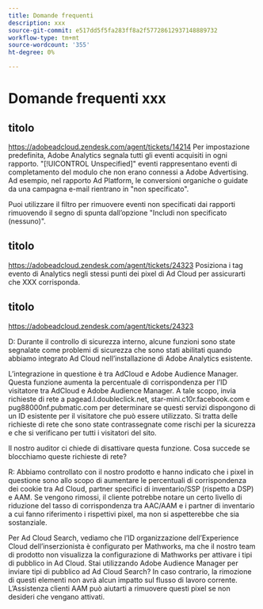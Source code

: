 ```yaml
---
title: Domande frequenti
description: xxx
source-git-commit: e517dd5f5fa283ff8a2f57728612937148889732
workflow-type: tm+mt
source-wordcount: '355'
ht-degree: 0%

---
```


# Domande frequenti xxx

## titolo

https://adobeadcloud.zendesk.com/agent/tickets/14214
Per impostazione predefinita, Adobe Analytics segnala tutti gli eventi acquisiti in ogni rapporto. &quot;[!UICONTROL Unspecified]&quot; eventi rappresentano eventi di completamento del modulo che non erano connessi a Adobe Advertising. Ad esempio, nel rapporto Ad Platform, le conversioni organiche o guidate da una campagna e-mail rientrano in &quot;non specificato&quot;.

Puoi utilizzare il filtro per rimuovere eventi non specificati dai rapporti rimuovendo il segno di spunta dall’opzione &quot;Includi non specificato (nessuno)&quot;. <!-- Not sure if this is in DSP or in Analytics Workspace -->

## titolo

https://adobeadcloud.zendesk.com/agent/tickets/24323
Posiziona i tag evento di Analytics negli stessi punti dei pixel di Ad Cloud per assicurarti che XXX corrisponda.

## titolo

https://adobeadcloud.zendesk.com/agent/tickets/24323

D: Durante il controllo di sicurezza interno, alcune funzioni sono state segnalate come problemi di sicurezza che sono stati abilitati quando abbiamo integrato Ad Cloud nell’installazione di Adobe Analytics esistente.

L’integrazione in questione è tra AdCloud e Adobe Audience Manager. Questa funzione aumenta la percentuale di corrispondenza per l’ID visitatore tra AdCloud e Adobe Audience Manager. A tale scopo, invia richieste di rete a pagead.l.doubleclick.net, star-mini.c10r.facebook.com e pug88000nf.pubmatic.com per determinare se questi servizi dispongono di un ID esistente per il visitatore che può essere utilizzato. Si tratta delle richieste di rete che sono state contrassegnate come rischi per la sicurezza e che si verificano per tutti i visitatori del sito.

Il nostro auditor ci chiede di disattivare questa funzione. Cosa succede se blocchiamo queste richieste di rete?

R: Abbiamo controllato con il nostro prodotto e hanno indicato che i pixel in questione sono allo scopo di aumentare le percentuali di corrispondenza dei cookie tra Ad Cloud, partner specifici di inventario/SSP (rispetto a DSP) e AAM.  Se vengono rimossi, il cliente potrebbe notare un certo livello di riduzione del tasso di corrispondenza tra AAC/AAM e i partner di inventario a cui fanno riferimento i rispettivi pixel, ma non si aspetterebbe che sia sostanziale.

Per Ad Cloud Search, vediamo che l’ID organizzazione dell’Experience Cloud dell’inserzionista è configurato per Mathworks, ma che il nostro team di prodotto non visualizza la configurazione di Mathworks per attivare i tipi di pubblico in Ad Cloud. Stai utilizzando Adobe Audience Manager per inviare tipi di pubblico ad Ad Cloud Search? In caso contrario, la rimozione di questi elementi non avrà alcun impatto sul flusso di lavoro corrente. L’Assistenza clienti AAM può aiutarti a rimuovere questi pixel se non desideri che vengano attivati.

